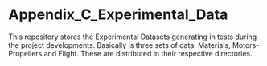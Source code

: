 # Appendix_C_Experimental_Data
This repository stores the Experimental Datasets generating in tests during the project developments.
Basically is three sets of data: Materials, Motors-Propellers and Flight. 
These are distributed in their respective directories.
